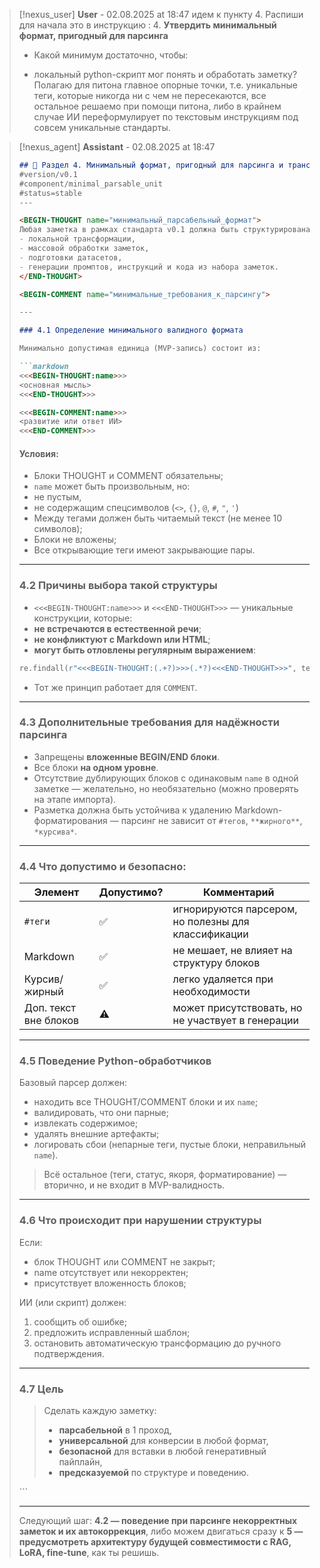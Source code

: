 >[!nexus_user] **User** - 02.08.2025 at 18:47
> идем к пункту 4. Распиши для начала это в инструкцию : 4. **Утвердить минимальный формат, пригодный для парсинга**
> 
> - Какой минимум достаточно, чтобы:
>  
>  - локальный python-скрипт мог понять и обработать заметку? Полагаю для питона главное опорные точки, т.е. уникальные теги, которые никогда ни с чем не пересекаются, все остальное решаемо при помощи питона, либо в крайнем случае ИИ переформулирует по текстовым инструкциям под совсем уникальные стандарты.
<!-- UID: 70eec64d-2360-4c55-87a8-4cd7f5f2bdeb -->




>[!nexus_agent] **Assistant** - 02.08.2025 at 18:47
> ```markdown
> ## 🧩 Раздел 4. Минимальный формат, пригодный для парсинга и трансформаций 
> #version/v0.1 
> #component/minimal_parsable_unit 
> #status=stable 
> ---
> 
> <BEGIN-THOUGHT name="минимальный_парсабельный_формат">
> Любая заметка в рамках стандарта v0.1 должна быть структурирована так, чтобы **локальные Python-скрипты могли её автоматически распознать, разобрать и преобразовать** без использования ML/AI-интерпретаторов. Это критически важно для:
> - локальной трансформации,
> - массовой обработки заметок,
> - подготовки датасетов,
> - генерации промптов, инструкций и кода из набора заметок.
> </END-THOUGHT>
> 
> <BEGIN-COMMENT name="минимальные_требования_к_парсингу">
> 
> ---
> 
> ### 4.1 Определение минимального валидного формата
> 
> Минимально допустимая единица (MVP-запись) состоит из:
> 
> ```markdown
> <<<BEGIN-THOUGHT:name>>>
> <основная мысль>
> <<<END-THOUGHT>>>
> 
> <<<BEGIN-COMMENT:name>>>
> <развитие или ответ ИИ>
> <<<END-COMMENT>>>
> ```
> 
> #### Условия:
> - Блоки THOUGHT и COMMENT обязательны;
> - `name` может быть произвольным, но:
>  - не пустым,
>  - не содержащим спецсимволов (`<>`, `{}`, `@`, `#`, `"`, `'`)
> - Между тегами должен быть читаемый текст (не менее 10 символов);
> - Блоки не вложены;
> - Все открывающие теги имеют закрывающие пары.
> 
> ---
> 
> ### 4.2 Причины выбора такой структуры
> 
> - `<<<BEGIN-THOUGHT:name>>>` и `<<<END-THOUGHT>>>` — уникальные конструкции, которые:
>  - **не встречаются в естественной речи**;
>  - **не конфликтуют с Markdown или HTML**;
>  - **могут быть отловлены регулярным выражением**:
>  ```python
>  re.findall(r"<<<BEGIN-THOUGHT:(.+?)>>>(.*?)<<<END-THOUGHT>>>", text, re.DOTALL)
>  ```
> - Тот же принцип работает для `COMMENT`.
> 
> ---
> 
> ### 4.3 Дополнительные требования для надёжности парсинга
> 
> - Запрещены **вложенные BEGIN/END блоки**.
> - Все блоки **на одном уровне**.
> - Отсутствие дублирующих блоков с одинаковым `name` в одной заметке — желательно, но необязательно (можно проверять на этапе импорта).
> - Разметка должна быть устойчива к удалению Markdown-форматирования — парсинг не зависит от `#тегов`, `**жирного**`, `*курсива*`.
> 
> ---
> 
> ### 4.4 Что допустимо и безопасно:
> 
> | Элемент | Допустимо? | Комментарий |
> |---------------|------------|----------------------------------------|
> | `#теги` | ✅ | игнорируются парсером, но полезны для классификации |
> | Markdown | ✅ | не мешает, не влияет на структуру блоков |
> | Курсив/жирный | ✅ | легко удаляется при необходимости |
> | Доп. текст вне блоков | ⚠️ | может присутствовать, но не участвует в генерации |
> 
> ---
> 
> ### 4.5 Поведение Python-обработчиков
> 
> Базовый парсер должен:
> - находить все THOUGHT/COMMENT блоки и их `name`;
> - валидировать, что они парные;
> - извлекать содержимое;
> - удалять внешние артефакты;
> - логировать сбои (непарные теги, пустые блоки, неправильный `name`).
> 
> > Всё остальное (теги, статус, якоря, форматирование) — вторично, и не входит в MVP-валидность.
> 
> ---
> 
> ### 4.6 Что происходит при нарушении структуры
> 
> Если:
> - блок THOUGHT или COMMENT не закрыт;
> - name отсутствует или некорректен;
> - присутствует вложенность блоков;
> 
> ИИ (или скрипт) должен:
> 1. сообщить об ошибке;
> 2. предложить исправленный шаблон;
> 3. остановить автоматическую трансформацию до ручного подтверждения.
> 
> ---
> 
> ### 4.7 Цель
> 
> > Сделать каждую заметку:
> > - **парсабельной** в 1 проход,
> > - **универсальной** для конверсии в любой формат,
> > - **безопасной** для вставки в любой генеративный пайплайн,
> > - **предсказуемой** по структуре и поведению.
> 
> </END-COMMENT>
> ```
> 
> ---
> 
> Следующий шаг: **4.2 — поведение при парсинге некорректных заметок и их автокоррекция**, либо можем двигаться сразу к **5 — предусмотреть архитектуру будущей совместимости с RAG, LoRA, fine-tune**, как ты решишь.
<!-- UID: b915ce4b-f238-4eba-9205-f0612e6bc53a -->